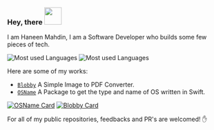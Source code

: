 ### Hey, there <img height="40px" src="https://camo.githubusercontent.com/e8e7b06ecf583bc040eb60e44eb5b8e0ecc5421320a92929ce21522dbc34c891/68747470733a2f2f6d656469612e67697068792e636f6d2f6d656469612f6876524a434c467a6361737252346961377a2f67697068792e676966"/>
I am Haneen Mahdin, I am a Software Developer who builds some few pieces of tech. <br>

![Most used Languages](https://github-readme-stats.vercel.app/api/top-langs/?username=haneenmahd&layout=compact&theme=react)
![Most used Languages](https://github-readme-stats.vercel.app/api/?username=haneenmahd&layout=compact&theme=react)

Here are some of my works:
- [`Blobby`](https://github.com/haneenmahd/blobby) A Simple Image to PDF Converter.
- [`OSName`](https://github.com/haneenmahd/OSName) A Package to get the type and name of OS written in Swift.

[![OSName Card](https://github-readme-stats.vercel.app/api/pin/?username=haneenmahd&repo=OSName)](https://github.com/haneenmahd/OSName)
[![Blobby Card](https://github-readme-stats.vercel.app/api/pin/?username=haneenmahd&repo=blobby)](https://github.com/haneenmahd/blobby)

For all of my public repositories, feedbacks and PR's are welcomed! ✋

